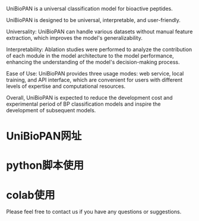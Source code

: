 UniBioPAN is a universal classification model for bioactive peptides. 

UniBioPAN is designed to be universal, interpretable, and user-friendly.

Universality: UniBioPAN can handle various datasets without manual feature extraction, which improves the model's generalizability.

Interpretability: Ablation studies were performed to analyze the contribution of each module in the model architecture to the model performance, enhancing the understanding of the model's decision-making process.

Ease of Use: UniBioPAN provides three usage modes: web service, local training, and API interface, which are convenient for users with different levels of expertise and computational resources.

Overall, UniBioPAN is expected to reduce the development cost and experimental period of BP classification models and inspire the development of subsequent models.

# UniBioPAN网址
# python脚本使用
# colab使用
Please feel free to contact us if you have any questions or suggestions.
